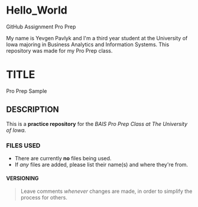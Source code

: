 # Hello_World
GitHub Assignment Pro Prep

My name is Yevgen Pavlyk and I'm a third year student at the University of Iowa majoring in Business Analytics and Information Systems. This repository was made for my Pro Prep class. 

# **TITLE**
Pro Prep Sample

## **DESCRIPTION**
This is a **practice repository** for the *BAIS Pro Prep Class at The University of Iowa*. 

### **FILES USED**
- There are currently **no** files being used. 
- If *any* files are added, please list their name(s) and where they're from.

#### **VERSIONING** 
> Leave comments *whenever* changes are made, in order to simplify the process for others.
